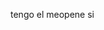 tengo el meopene si
<!---
ElMatiasZeta/ElMatiasZeta is a ✨ special ✨ repository because its `README.md` (this file) appears on your GitHub profile.
You can click the Preview link to take a look at your changes.
--->
